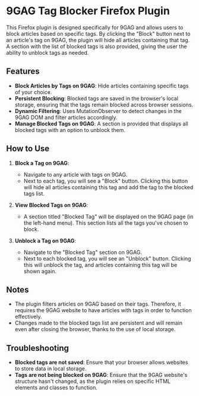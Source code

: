 # 9GAG Tag Blocker Firefox Plugin

This Firefox plugin is designed specifically for 9GAG and allows users to block articles based on specific tags. By clicking the "Block" button next to an article's tag on 9GAG, the plugin will hide all articles containing that tag. A section with the list of blocked tags is also provided, giving the user the ability to unblock tags as needed.

## Features
- **Block Articles by Tags on 9GAG**: Hide articles containing specific tags of your choice.
- **Persistent Blocking**: Blocked tags are saved in the browser's local storage, ensuring that the tags remain blocked across browser sessions.
- **Dynamic Filtering**: Uses MutationObserver to detect changes in the 9GAG DOM and filter articles accordingly.
- **Manage Blocked Tags on 9GAG**: A section is provided that displays all blocked tags with an option to unblock them.

## How to Use

1. **Block a Tag on 9GAG**:
   - Navigate to any article with tags on 9GAG.
   - Next to each tag, you will see a "Block" button. Clicking this button will hide all articles containing this tag and add the tag to the blocked tags list.

2. **View Blocked Tags on 9GAG**:
   - A section titled "Blocked Tag" will be displayed on the 9GAG page  (in the left-hand menu). This section lists all the tags you've chosen to block.
   
3. **Unblock a Tag on 9GAG**:
   - Navigate to the "Blocked Tag" section on 9GAG.
   - Next to each blocked tag, you will see an "Unblock" button. Clicking this will unblock the tag, and articles containing this tag will be shown again.

## Notes

- The plugin filters articles on 9GAG based on their tags. Therefore, it requires the 9GAG website to have articles with tags in order to function effectively.
- Changes made to the blocked tags list are persistent and will remain even after closing the browser, thanks to the use of local storage.

## Troubleshooting

- **Blocked tags are not saved**: Ensure that your browser allows websites to store data in local storage.
- **Tags are not being blocked on 9GAG**: Ensure that the 9GAG website's structure hasn't changed, as the plugin relies on specific HTML elements and classes to function.
